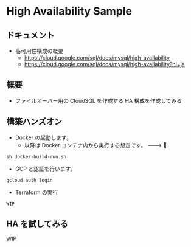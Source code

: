 # High Availability Sample

## ドキュメント

+ 高可用性構成の概要
  + https://cloud.google.com/sql/docs/mysql/high-availability
  + https://cloud.google.com/sql/docs/mysql/high-availability?hl=ja

## 概要

+ ファイルオーバー用の CloudSQL を作成する HA 構成を作成してみる

## 構築ハンズオン

+ Docker の起動します。
  + 以降は Docker コンテナ内から実行する想定です。 ---> :whale:

```
sh docker-build-run.sh
```

+ GCP と認証を行います。

```
gcloud auth login
```

+ Terraform の実行

```
WIP
```

## HA を試してみる

WIP

